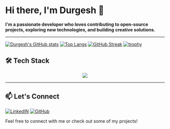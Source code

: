 # Hi there, I'm Durgesh 👋

**I'm a passionate developer who loves contributing to open-source projects, exploring new technologies, and building creative solutions.**

---

[![Durgesh's GitHub stats](https://github-readme-stats.vercel.app/api?username=2004durgesh&show_icons=true&theme=github_dark)](https://github.com/2004durgesh)
[![Top Langs](https://github-readme-stats.vercel.app/api/top-langs/?username=2004durgesh&layout=compact&theme=github_dark)](https://github.com/2004durgesh)
[![GitHub Streak](https://streak-stats.demolab.com?user=2004durgesh&theme=github-dark-blue&hide_border=false&date_format=M%20j%5B%2C%20Y%5D&mode=daily)](https://github.com/2004durgesh)
[![trophy](https://github-profile-trophy.vercel.app/?username=2004durgesh&theme=onedark&row=2&column=3&no-bg=true)](https://github.com/ryo-ma/github-profile-trophy)

## 🛠 Tech Stack
<p align="center">
  <a href="https://github.com/2004durgesh">
    <img src="https://skillicons.dev/icons?i=react,nextjs,js,html,css,tailwind,ts,vscode,vite,py,mongodb,git,github,express,c,cpp&perline=8" />
  </a>
</p>

---

## 📫 Let's Connect

[![LinkedIN](https://skillicons.dev/icons?i=linkedin)](https://www.linkedin.com/in/durgesh-kumar-dwivedi-7651a1271/)
[![GitHub](https://skillicons.dev/icons?i=github)](https://www.linkedin.com/in/your-linkedin-profile/)

Feel free to connect with me or check out some of my projects!


<!--
**2004durgesh/2004durgesh** is a ✨ _special_ ✨ repository because its `README.md` (this file) appears on your GitHub profile.

Here are some ideas to get you started:

- 🔭 I’m currently working on ...
- 🌱 I’m currently learning ...
- 👯 I’m looking to collaborate on ...
- 🤔 I’m looking for help with ...
- 💬 Ask me about ...
- 📫 How to reach me: ...
- 😄 Pronouns: ...
- ⚡ Fun fact: ...
-->
